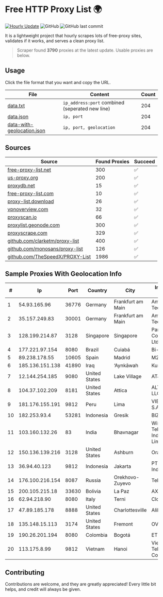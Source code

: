 
# Free HTTP Proxy List 🌍

[![Hourly Update](https://github.com/mertguvencli/http-proxy-list/actions/workflows/main.yml/badge.svg?branch=main)](https://github.com/mertguvencli/http-proxy-list/actions/workflows/main.yml)
![GitHub](https://img.shields.io/github/license/mertguvencli/http-proxy-list)
![GitHub last commit](https://img.shields.io/github/last-commit/mertguvencli/http-proxy-list)

It is a lightweight project that hourly scrapes lots of free-proxy sites, validates if it works, and serves a clean proxy list.


> Scraper found **3790** proxies at the latest update. Usable proxies are below.

## Usage

Click the file format that you want and copy the URL.


|File|Content|Count|
|----|-------|-----|
|[data.txt](https://raw.githubusercontent.com/mertguvencli/http-proxy-list/main/proxy-list/data.txt)|`ip_address:port` combined (seperated new line)|204|
|[data.json](https://raw.githubusercontent.com/mertguvencli/http-proxy-list/main/proxy-list/data.json)|`ip, port`|204|
|[data-with-geolocation.json](https://raw.githubusercontent.com/mertguvencli/http-proxy-list/main/proxy-list/data-with-geolocation.json)|`ip, port, geolocation`|204|

## Sources

|Source|Found Proxies|Succeed|
|------|-------------|-------|
|[free-proxy-list.net](https://free-proxy-list.net)|300|✅|
|[us-proxy.org](https://www.us-proxy.org)|200|✅|
|[proxydb.net](http://proxydb.net)|15|✅|
|[free-proxy-list.com](https://free-proxy-list.com/?page=&port=&type%5B%5D=http&type%5B%5D=https&up_time=0&search=Search)|10|✅|
|[proxy-list.download](https://www.proxy-list.download/HTTP)|26|✅|
|[vpnoverview.com](https://vpnoverview.com/privacy/anonymous-browsing/free-proxy-servers)|32|✅|
|[proxyscan.io](https://www.proxyscan.io)|66|✅|
|[proxylist.geonode.com](https://proxylist.geonode.com/api/proxy-list?limit=300&page=1&sort_by=lastChecked&sort_type=desc&protocols=http,https)|300|✅|
|[proxyscrape.com](https://api.proxyscrape.com/v2/?request=displayproxies&protocol=http&timeout=10000&country=all&ssl=all&anonymity=all)|329|✅|
|[github.com/clarketm/proxy-list](https://raw.githubusercontent.com/clarketm/proxy-list/master/proxy-list-raw.txt)|400|✅|
|[github.com/monosans/proxy-list](https://raw.githubusercontent.com/monosans/proxy-list/main/proxies/http.txt)|126|✅|
|[github.com/TheSpeedX/PROXY-List](https://raw.githubusercontent.com/TheSpeedX/PROXY-List/master/http.txt)|1986|✅|


## Sample Proxies With Geolocation Info

|#|Ip|Port|Country|City|Internet Service Provider|
|-|--|----|-------|----|-------------------------|
|1|54.93.165.96|36776|Germany|Frankfurt am Main|Amazon Technologies Inc.|
|2|35.157.249.83|30001|Germany|Frankfurt am Main|Amazon Technologies Inc.|
|3|128.199.214.87|3128|Singapore|Singapore|Partner Communications Ltd.|
|4|177.221.97.154|8080|Brazil|Cuiabá|Bi-Link Telecom|
|5|89.238.178.55|10605|Spain|Madrid|M247 Ltd|
|6|185.136.151.138|41890|Iraq|‘Aynkāwah|Kurdistan Net 19|
|7|12.144.254.185|9080|United States|Lake Village|AT&T Services, Inc.|
|8|104.37.102.209|8181|United States|Attica|ALTIUS Broadband, LLC|
|9|181.176.155.191|9812|Peru|Lima|VIETTEL PERÚ S.A.C.|
|10|182.253.93.4|53281|Indonesia|Gresik|BIZNET|
|11|103.160.132.26|83|India|Bhavnagar|Winmax Telecommunication India Private Limited|
|12|150.136.139.216|3128|United States|Ashburn|Oracle Corporation|
|13|36.94.40.123|9812|Indonesia|Jakarta|PT. Telekomunikasi Indonesia|
|14|176.100.216.154|8087|Russia|Orekhovo-Zuyevo|Telecom-Uslugi|
|15|200.105.215.18|33630|Bolivia|La Paz|AXS Bolivia S. A.|
|16|62.94.218.90|8080|Italy|Terni|Clouditalia S.p.A.|
|17|47.89.185.178|8888|United States|Charlottesville|Alibaba.com LLC|
|18|135.148.15.113|3174|United States|Fremont|OVH US LLC|
|19|190.26.201.194|8080|Colombia|Bogotá|ETB - Colombia|
|20|113.175.8.99|9812|Vietnam|Hanoi|VietNam Post and Telecom Corporation|



## Contributing

Contributions are welcome, and they are greatly appreciated! Every
little bit helps, and credit will always be given.

